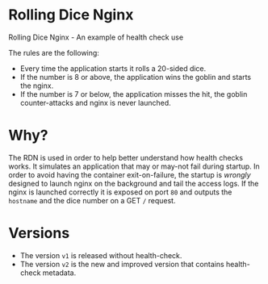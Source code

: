 # Rolling Dice Nginx

Rolling Dice Nginx - An example of health check use

The rules are the following:

- Every time the application starts it rolls a 20-sided dice.
- If the number is 8 or above, the application wins the goblin and starts the nginx.
- If the number is 7 or below, the application misses the hit, the goblin counter-attacks and nginx is never launched.

# Why?

The RDN is used in order to help better understand how health checks works. It simulates an application that may or may-not fail during startup.
In order to avoid having the container exit-on-failure, the startup is _wrongly_ designed to launch nginx on the background and tail the access logs.
If the nginx is launched correctly it is exposed on port `80` and outputs the `hostname` and the dice number on a GET `/` request.

# Versions

- The version `v1` is released without health-check.
- The version `v2` is the new and improved version that contains health-check metadata.
